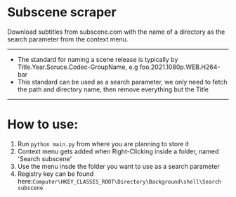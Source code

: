# Subscene scraper
Download subtitles from subscene.com with the name of a directory as the search parameter from the context menu.


---


- The standard for naming a scene release is typically by Title.Year.Soruce.Codec-GroupName, e.g foo.2021.1080p.WEB.H264-bar
- This standard can be used as a search parameter, we only need to fetch the path and directory name, then remove everything but the Title


---

# How to use:
1. Run ```python main.py``` from where you are planning to store it
2. Context menu gets added when Right-Clicking inside a folder, named 'Search subscene'
3. Use the menu insde the folder you want to use as a search parameter
4. Registry key can be found here:```Computer\HKEY_CLASSES_ROOT\Directory\Background\shell\Search subscene```
